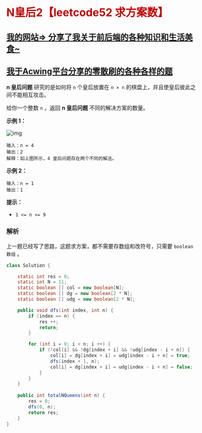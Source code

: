 # <font color="bb000">N皇后2【leetcode52 求方案数】</font>

## [我的网站=> 分享了我关于前后端的各种知识和生活美食~](https://www.fanxy.cloud)

## [我于Acwing平台分享的零散刷的各种各样的题](https://www.acwing.com/blog/content/33005/) 

**n 皇后问题** 研究的是如何将 `n` 个皇后放置在 `n × n` 的棋盘上，并且使皇后彼此之间不能相互攻击。

给你一个整数 `n` ，返回 **n 皇后问题** 不同的解决方案的数量。

 

**示例 1：**

![img](https://assets.leetcode.com/uploads/2020/11/13/queens.jpg)

```
输入：n = 4
输出：2
解释：如上图所示，4 皇后问题存在两个不同的解法。
```

**示例 2：**

```
输入：n = 1
输出：1
```

 

**提示：**

- `1 <= n <= 9`



### 解析

上一题已经写了思路，这题求方案，都不需要存数组和改符号，只需要 `boolean 数组` 。

```java
class Solution {

    static int res = 0;
    static int N = 11;
    static boolean [] col = new boolean[N];
    static boolean [] dg = new boolean[2 * N];
    static boolean [] udg = new boolean[2 * N];

    public void dfs(int index, int n) {
        if (index == n) {
            res ++;
            return;
        }

        for (int i = 0; i < n; i ++) {
            if (!col[i] && !dg[index + i] && !udg[index - i + n]) {
                col[i] = dg[index + i] = udg[index - i + n] = true;
                dfs(index + 1, n);
                col[i] = dg[index + i] = udg[index - i + n] = false;
            }
        }
    }
    
    public int totalNQueens(int n) {
        res = 0;
        dfs(0, n);
        return res;
    }
}
```

